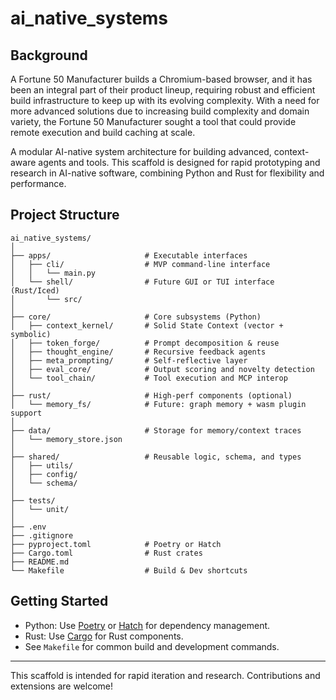 # ai_native_systems

## Background
A Fortune 50 Manufacturer builds a Chromium-based browser, and it has been an integral part of their product lineup, requiring robust and efficient build infrastructure to keep up with its evolving complexity. With a need for more advanced solutions due to increasing build complexity and domain variety, the Fortune 50 Manufacturer sought a tool that could provide remote execution and build caching at scale.

A modular AI-native system architecture for building advanced, context-aware agents and tools. This scaffold is designed for rapid prototyping and research in AI-native software, combining Python and Rust for flexibility and performance.

## Project Structure

```
ai_native_systems/
│
├── apps/                     # Executable interfaces
│   ├── cli/                  # MVP command-line interface
│   │   └── main.py
│   └── shell/                # Future GUI or TUI interface (Rust/Iced)
│       └── src/
│
├── core/                     # Core subsystems (Python)
│   ├── context_kernel/       # Solid State Context (vector + symbolic)
│   ├── token_forge/          # Prompt decomposition & reuse
│   ├── thought_engine/       # Recursive feedback agents
│   ├── meta_prompting/       # Self-reflective layer
│   ├── eval_core/            # Output scoring and novelty detection
│   └── tool_chain/           # Tool execution and MCP interop
│
├── rust/                     # High-perf components (optional)
│   └── memory_fs/            # Future: graph memory + wasm plugin support
│
├── data/                     # Storage for memory/context traces
│   └── memory_store.json
│
├── shared/                   # Reusable logic, schema, and types
│   ├── utils/
│   ├── config/
│   └── schema/
│
├── tests/
│   └── unit/
│
├── .env
├── .gitignore
├── pyproject.toml            # Poetry or Hatch
├── Cargo.toml                # Rust crates
├── README.md
└── Makefile                  # Build & Dev shortcuts
```

## Getting Started
- Python: Use [Poetry](https://python-poetry.org/) or [Hatch](https://hatch.pypa.io/) for dependency management.
- Rust: Use [Cargo](https://doc.rust-lang.org/cargo/) for Rust components.
- See `Makefile` for common build and development commands.

---

This scaffold is intended for rapid iteration and research. Contributions and extensions are welcome! 